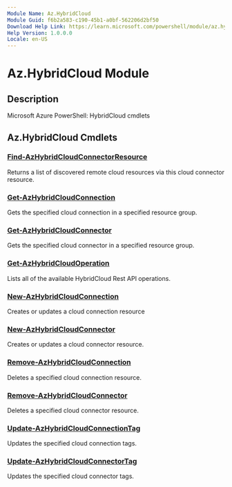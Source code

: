 ```yaml
---
Module Name: Az.HybridCloud
Module Guid: f6b2a583-c190-45b1-a0bf-562206d2bf50
Download Help Link: https://learn.microsoft.com/powershell/module/az.hybridcloud
Help Version: 1.0.0.0
Locale: en-US
---
```


# Az.HybridCloud Module
## Description
Microsoft Azure PowerShell: HybridCloud cmdlets

## Az.HybridCloud Cmdlets
### [Find-AzHybridCloudConnectorResource](Find-AzHybridCloudConnectorResource.md)
Returns a list of discovered remote cloud resources via this cloud connector resource.

### [Get-AzHybridCloudConnection](Get-AzHybridCloudConnection.md)
Gets the specified cloud connection in a specified resource group.

### [Get-AzHybridCloudConnector](Get-AzHybridCloudConnector.md)
Gets the specified cloud connector in a specified resource group.

### [Get-AzHybridCloudOperation](Get-AzHybridCloudOperation.md)
Lists all of the available HybridCloud Rest API operations.

### [New-AzHybridCloudConnection](New-AzHybridCloudConnection.md)
Creates or updates a cloud connection resource

### [New-AzHybridCloudConnector](New-AzHybridCloudConnector.md)
Creates or updates a cloud connector resource.

### [Remove-AzHybridCloudConnection](Remove-AzHybridCloudConnection.md)
Deletes a specified cloud connection resource.

### [Remove-AzHybridCloudConnector](Remove-AzHybridCloudConnector.md)
Deletes a specified cloud connector resource.

### [Update-AzHybridCloudConnectionTag](Update-AzHybridCloudConnectionTag.md)
Updates the specified cloud connection tags.

### [Update-AzHybridCloudConnectorTag](Update-AzHybridCloudConnectorTag.md)
Updates the specified cloud connector tags.

